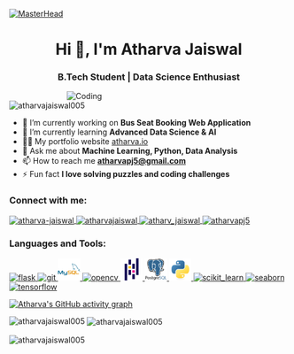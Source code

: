 [![MasterHead](https://i.pinimg.com/originals/fc/71/63/fc71635c7f1b09ed30413f59bb749582.gif)](https://github.com/atharvajaiswal005)
<h1 align="center">Hi 👋, I'm Atharva Jaiswal</h1>
<h3 align="center">B.Tech Student | Data Science Enthusiast</h3>
<img align="right" alt="Coding" width="400" src="https://cdn.dribbble.com/users/1162077/screenshots/3848914/programmer.gif">

<p align="left"> 
  <img src="https://komarev.com/ghpvc/?username=atharvajaiswal005&label=Profile%20views&color=0e75b6&style=flat" alt="atharvajaiswal005" />
</p>

- 🔭 I’m currently working on **Bus Seat Booking Web Application**
- 🌱 I’m currently learning **Advanced Data Science & AI**
- 👨‍💻 My portfolio website [atharva.io](https://atharva.io)
- 💬 Ask me about **Machine Learning, Python, Data Analysis**
- 📫 How to reach me **atharvapj5@gmail.com**
- ⚡ Fun fact **I love solving puzzles and coding challenges**

<h3 align="left">Connect with me:</h3>
<p align="left">
  <a href="https://linkedin.com/in/atharva-jaiswal" target="blank">
    <img align="center" src="https://raw.githubusercontent.com/rahuldkjain/github-profile-readme-generator/master/src/images/icons/Social/linked-in-alt.svg" alt="atharva-jaiswal" height="30" width="40" />
  </a>
  <a href="https://kaggle.com/atharvajaiswal" target="blank">
    <img align="center" src="https://raw.githubusercontent.com/rahuldkjain/github-profile-readme-generator/master/src/images/icons/Social/kaggle.svg" alt="atharvajaiswal" height="30" width="40" />
  </a>
  <a href="https://www.hackerrank.com/atharv_jaiswal" target="blank">
    <img align="center" src="https://raw.githubusercontent.com/rahuldkjain/github-profile-readme-generator/master/src/images/icons/Social/hackerrank.svg" alt="atharv_jaiswal" height="30" width="40" />
  </a>
  <a href="https://www.leetcode.com/atharvapj5" target="blank">
    <img align="center" src="https://raw.githubusercontent.com/rahuldkjain/github-profile-readme-generator/master/src/images/icons/Social/leet-code.svg" alt="atharvapj5" height="30" width="40" />
  </a>
</p>

<h3 align="left">Languages and Tools:</h3>
<p align="left">
  <a href="https://flask.palletsprojects.com/" target="_blank" rel="noreferrer"> 
    <img src="https://www.vectorlogo.zone/logos/pocoo_flask/pocoo_flask-icon.svg" alt="flask" width="40" height="40"/> 
  </a> 
  <a href="https://git-scm.com/" target="_blank" rel="noreferrer"> 
    <img src="https://www.vectorlogo.zone/logos/git-scm/git-scm-icon.svg" alt="git" width="40" height="40"/> 
  </a> 
  <a href="https://www.mysql.com/" target="_blank" rel="noreferrer"> 
    <img src="https://raw.githubusercontent.com/devicons/devicon/master/icons/mysql/mysql-original-wordmark.svg" alt="mysql" width="40" height="40"/> 
  </a> 
  <a href="https://opencv.org/" target="_blank" rel="noreferrer"> 
    <img src="https://www.vectorlogo.zone/logos/opencv/opencv-icon.svg" alt="opencv" width="40" height="40"/> 
  </a> 
  <a href="https://pandas.pydata.org/" target="_blank" rel="noreferrer"> 
    <img src="https://raw.githubusercontent.com/devicons/devicon/2ae2a900d2f041da66e950e4d48052658d850630/icons/pandas/pandas-original.svg" alt="pandas" width="40" height="40"/> 
  </a> 
  <a href="https://www.postgresql.org" target="_blank" rel="noreferrer"> 
    <img src="https://raw.githubusercontent.com/devicons/devicon/master/icons/postgresql/postgresql-original-wordmark.svg" alt="postgresql" width="40" height="40"/> 
  </a> 
  <a href="https://www.python.org" target="_blank" rel="noreferrer"> 
    <img src="https://raw.githubusercontent.com/devicons/devicon/master/icons/python/python-original.svg" alt="python" width="40" height="40"/> 
  </a> 
  <a href="https://scikit-learn.org/" target="_blank" rel="noreferrer"> 
    <img src="https://upload.wikimedia.org/wikipedia/commons/0/05/Scikit_learn_logo_small.svg" alt="scikit_learn" width="40" height="40"/> 
  </a> 
  <a href="https://seaborn.pydata.org/" target="_blank" rel="noreferrer"> 
    <img src="https://seaborn.pydata.org/_images/logo-mark-lightbg.svg" alt="seaborn" width="40" height="40"/> 
  </a> 
  <a href="https://www.tensorflow.org" target="_blank" rel="noreferrer"> 
    <img src="https://www.vectorlogo.zone/logos/tensorflow/tensorflow-icon.svg" alt="tensorflow" width="40" height="40"/> 
  </a> 
</p>

[![Atharva's GitHub activity graph](https://activity-graph.herokuapp.com/graph?username=atharvajaiswal005&theme=xcode)](https://github.com/atharvajaiswal005)

<p><img align="left" src="https://github-readme-stats.vercel.app/api/top-langs?username=atharvajaiswal005&show_icons=true&locale=en&layout=compact&theme=tokyonight" alt="atharvajaiswal005" /></p>

<p>&nbsp;<img align="center" src="https://github-readme-stats.vercel.app/api?username=atharvajaiswal005&show_icons=true&locale=en&theme=tokyonight" alt="atharvajaiswal005" /></p>

<p><img align="center" src="https://github-readme-streak-stats.herokuapp.com/?user=atharvajaiswal005&&theme=tokyonight" alt="atharvajaiswal005" /></p>
